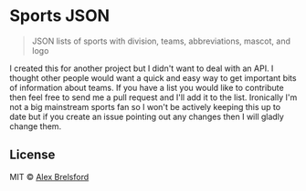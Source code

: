 # Sports JSON
> JSON lists of sports with division, teams, abbreviations, mascot, and logo

I created this for another project but I didn't want to deal with an API. I thought other people would want a quick and easy way to get important bits of information about teams.
If you have a list you would like to contribute then feel free to send me a pull request and I'll add it to the list.
Ironically I'm not a big mainstream sports fan so I won't be actively keeping this up to date but if you create an issue pointing out any changes then I will gladly change them.

## License

MIT © [Alex Brelsford](abrelsfo.github.io)
